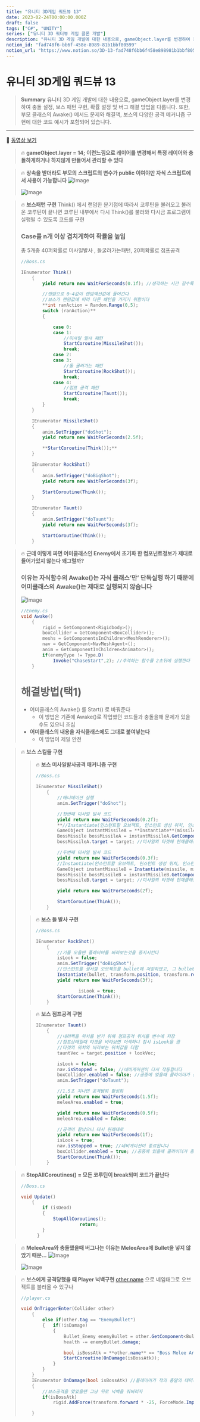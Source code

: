 ```yaml
---
title: "유니티 3D게임 쿼드뷰 13"
date: 2023-02-24T00:00:00.000Z
draft: false
tags: ["C#", "UNITY"]
series: ["유니티 3D 쿼터뷰 게임 클론 개발"]
description: "유니티 3D 게임 개발에 대한 내용으로, gameObject.layer를 변경하여 충돌 설정, 보스 패턴 구현, 확률 설정 및 버그 해결 방법을 다룹니다. 또한, 부모 클래스의 Awake() 메서드 문제와 해결책, 보스의 다양한 공격 메커니즘 구현에 대한 코드 예시가 포함되어 있습니다."
notion_id: "fad748f6-bb6f-458e-8989-81b1bbf80599"
notion_url: "https://www.notion.so/3D-13-fad748f6bb6f458e898981b1bbf80599"
---
```


# 유니티 3D게임 쿼드뷰 13

> **Summary**
> 유니티 3D 게임 개발에 대한 내용으로, gameObject.layer를 변경하여 충돌 설정, 보스 패턴 구현, 확률 설정 및 버그 해결 방법을 다룹니다. 또한, 부모 클래스의 Awake() 메서드 문제와 해결책, 보스의 다양한 공격 메커니즘 구현에 대한 코드 예시가 포함되어 있습니다.

---

🎥 [동영상 보기](https://www.youtube.com/watch?v=7JlujO3JYas&list=PLO-mt5Iu5TeYkrBzWKuTCl6IUm_bA6BKy&index=15)

> 🔥 **gameObject.layer = 14; 이런느낌으로  레이어를 변경해서 특정 레이어와 충돌하게하거나 하지않게 만들어서 관리할 수 있다**

> 🔥 **상속을 받더라도 부모의 스크립트의 변수가 public 이여야만 자식 스크립트에서 사용이 가능합니다**
> ![Image](image_855220e43c2d.png)
>
> ![Image](image_df7caea7f174.png)
>
>

> 🔥 **보스패턴 구현**
> Think() 에서 랜덤한 분기점에 따라서 코루틴을 불러오고 불러온 코루틴이 끝나면 코루틴 내부에서 다시 Think()를 불러와 다시금 프로그램이 실행될 수 있도록 코드를 구현
>
>
> ### Case를 n개 이상 겹치게하여 확률을 높임
> 총 5개중 40퍼확률로 미사일발사 , 돌굴러가는패턴, 20퍼확률로 점프공격
>
> ```c#
> //Boss.cs
>
> IEnumerator Think()
>     {
>         yield return new WaitForSeconds(0.1f); //생각하는 시간 길수록 보스가 쉬워진다
>
>         //랜덤으로 0~4값이 랜덤액션값에 들어간다
>         //보스가 랜덤값에 따라 다른 패턴을 가지기 위함이다
>         **int ranAction = Random.Range(0,5);
>         switch (ranAction)**
>         {
>
>             case 0:
>             case 1:
>                 //미사일 발사 패턴
>                 StartCoroutine(MissileShot());
>                 break;
>             case 2:
>             case 3:
>                 //돌 굴러가는 패턴
>                 StartCoroutine(RockShot());
>                 break;
>             case 4:
>                 //점프 공격 패턴
>                 StartCoroutine(Taunt());
>                 break;
>         }
>     }
>
>     IEnumerator MissileShot()
>     {
>         anim.SetTrigger("doShot");
>         yield return new WaitForSeconds(2.5f);
>
>         **StartCoroutine(Think());**
>     }
>
>     IEnumerator RockShot()
>     {
>         anim.SetTrigger("doBigShot");
>         yield return new WaitForSeconds(3f);
>
>         StartCoroutine(Think());
>     }
>
>     IEnumerator Taunt()
>     {
>         anim.SetTrigger("doTaunt");
>         yield return new WaitForSeconds(3f);
>
>         StartCoroutine(Think());
>     }
> ```
>
>

> 🔥 **근데 이렇게 짜면 어미클래스인 Enemy에서 초기화 한 컴포넌트정보가 제대로 들어가있지 않는다 왜그럴까?**
> ### 이유는 자식함수의 Awake()는 자식 클래스’만’ 단독실행 하기 때문에 어미클래스의 Awake()는 제대로 실행되지 않습니다
>
> ![Image](image_bd8c10c2d0cd.png)
>
> ```c#
> //Enemy.cs
> void Awake()
>     {
>         rigid = GetComponent<Rigidbody>();
>         boxCollider = GetComponent<BoxCollider>();
>         meshs = GetComponentsInChildren<MeshRenderer>();
>         nav = GetComponent<NavMeshAgent>();
>         anim = GetComponentInChildren<Animator>();
>         if(enemyType != Type.D)
>             Invoke("ChaseStart",2); //추격하는 함수를 2초뒤에 실행한다
>     }
> ```
>
> # 해결방법(택1)
>
> - 어미클래스의 Awake() 를 Start() 로 바꿔준다
>   - 이 방법은 기존에 Awake()로 작업했던 코드들과 충돌을해 문제가 있을수도 있으니 조심 
> - **어미클래스의 내용을 자식클래스에도 그대로 붙여넣는다**
>   - 이 방법이 제일 안전
>

> 🔥 **보스 스킬들 구현**
> > 🔥 **보스 미사일발사공격 매커니즘 구현**
> > ```c#
> > //Boss.cs
> >
> > IEnumerator MissileShot()
> >     {
> >         //애니메이션 실행
> >         anim.SetTrigger("doShot");
> >
> >         //첫번째 미사일 발사 코드
> >         yield return new WaitForSeconds(0.2f);
> >         **//Instantiate(인스턴트할 오브젝트, 인스턴트 생성 위치, 인스턴트 생성 각도)**
> >         GameObject instantMissileA = **Instantiate**(missile, missilePortA.position, missilePortA.rotation);
> >         BossMissile bossMissileA = instantMissileA.GetComponent<BossMissile>();
> >         bossMissileA.target = target; //미사일의 타겟에 현재클래스의 타겟을 담는다
> >
> >         //두번째 미사일 발사 코드
> >         yield return new WaitForSeconds(0.3f);
> >         //Instantiate(인스턴트할 오브젝트, 인스턴트 생성 위치, 인스턴트 생성 각도)
> >         GameObject instantMissileB = Instantiate(missile, missilePortB.position, missilePortB.rotation);
> >         BossMissile bossMissileB = instantMissileB.GetComponent<BossMissile>();
> >         bossMissileB.target = target; //미사일의 타겟에 현재클래스의 타겟을 담는다
> >
> >         yield return new WaitForSeconds(2f);
> >
> >         StartCoroutine(Think());
> >     }
> > ```
> >
> >
>
> > 🔥 **보스 돌 발사 구현**
> > ```c#
> > //Boss.cs
> >
> > IEnumerator RockShot()
> >     {
> >         //기를 모을땐 플레이어를 바라보는것을 중지시킨다
> >         isLook = false;
> >         anim.SetTrigger("doBigShot");
> >         //인스턴트를 생서할 오브젝트를 bullet에 저장하였고, 그 bullet의 pos값과 rotate 값을 그대로 받아오겠다는 뜻
> >         Instantiate(bullet, transform.position, transform.rotation);
> >         yield return new WaitForSeconds(3f);
> >
> > 				isLook = true;
> >         StartCoroutine(Think());
> >     }
> > ```
> >
> >
>
> > 🔥 **보스 점프공격 구현**
> > ```c#
> > IEnumerator Taunt()
> >     {
> >         //내려찍을 위치를 받기 위해 점프공격 위치를 변수에 저장
> >         //점프상태일때 타겟을 바라보면 어색하니 잠시 isLook을 끔
> >         //타겟의 위치와 바라보는 위치값을 더함
> >         tauntVec = target.position + lookVec;
> >
> >         isLook = false;
> >         nav.isStopped = false; //네비게이션이 다시 작동합니다
> >         boxCollider.enabled = false; //공중에 있을때 콜라이더가 충돌하여 데미지를 입지 않게
> >         anim.SetTrigger("doTaunt");
> >
> >         //1.5초 지나면 공격범위 활성화
> >         yield return new WaitForSeconds(1.5f);
> >         meleeArea.enabled = true;
> >
> >         yield return new WaitForSeconds(0.5f);
> >         meleeArea.enabled = false;
> >
> >         //공격이 끝났으니 다시 원래대로
> >         yield return new WaitForSeconds(1f);
> >         isLook = true;
> >         nav.isStopped = true; //네비게이션이 종료됩니다
> >         boxCollider.enabled = true; //공중에 있을때 콜라이더가 충돌하여 데미지를 입지 않게
> >         StartCoroutine(Think());
> >     }
> > ```
> >
> >
>
>

> 🔥 **StopAllCoroutines() = 모든 코루틴이 break되며 코드가 끝난다**
> ```c#
> //Boss.cs
>
> void Update()
>     {
>         if (isDead)
>         {
>             StopAllCoroutines();
> 						return;
>         }
> 		}
> ```
>
>

> 🔥 **MeleeArea와 충돌했을때 버그나는 이유는 MeleeArea에 Bullet을 넣지 않았기 때문…**
> ![Image](image_82a6b1d46449.png)
>
> ![Image](image_d0080ccbc822.png)
>
>

> 🔥 **보스에게 공격당했을 때 Player 넉백구현**
> [other.name](http://other.name/) 으로 네임태그로 오브젝트를 불러올 수 있구나
>
> ```c#
> //player.cs
>
> void OnTriggerEnter(Collider other)
>     {
>         else if(other.tag == "EnemyBullet")
>         {   if(!isDamage)
>             {
>                 Bullet_Enemy enemyBullet = other.GetComponent<Bullet_Enemy>();
>                 health -= enemyBullet.damage;
>
>                 bool isBossAtk = **other.name** == "Boss Melee Area";
>                 StartCoroutine(OnDamage(isBossAtk));
>             }
>         }
>     }
>     IEnumerator OnDamage(bool isBossAtk) //플레이어가 적의 총알의 데미지를 입었을 때
>     {
>         //보스공격을 맞았을땐 그냥 뒤로 넉백을 줘버리자
>         if(isBossAtk)
>             rigid.AddForce(transform.forward * -25, ForceMode.Impulse);
>
>     }
> ```
>
>

